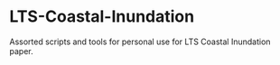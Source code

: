 # LTS-Coastal-Inundation

Assorted scripts and tools for personal use for LTS Coastal Inundation paper.

